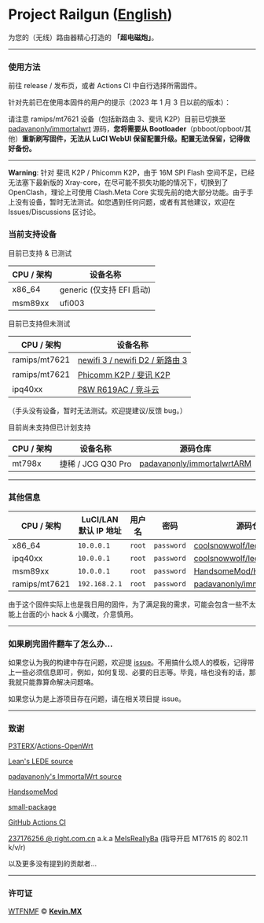 # Project Railgun ([English](README.md))

为您的（无线）路由器精心打造的 **「超电磁炮」**。

***

### 使用方法

前往 release / 发布页，或者 Actions CI 中自行选择所需固件。

针对先前已在使用本固件的用户的提示（2023 年 1 月 3 日以前的版本）：

请注意 ramips/mt7621 设备（包括新路由 3、斐讯 K2P）目前已切换至 [padavanonly/immortalwrt](https://github.com/padavanonly/immortalwrt) 源码，**您将需要从 Bootloader**（pbboot/opboot/其他）**重新刷写固件，无法从 LuCI WebUI 保留配置升级。配置无法保留，记得做好备份。**

***

**Warning**: 针对 斐讯 K2P / Phicomm K2P，由于 16M SPI Flash 空间不足，已经无法塞下最新版的 Xray-core，在尽可能不损失功能的情况下，切换到了 OpenClash，理论上可使用 Clash.Meta Core 实现先前的绝大部分功能。由于手上没有设备，暂时无法测试。如您遇到任何问题，或者有其他建议，欢迎在 Issues/Discussions 区讨论。

### 当前支持设备

目前已支持 & 已测试

| CPU / 架构 | 设备名称                  |
|------------|---------------------------|
| x86_64     | generic (仅支持 EFI 启动) |
| msm89xx    | ufi003                    |

目前已支持但未测试

| CPU / 架构    | 设备名称                                                                    |
|---------------|---------------------------------------------------------------------------|
| ramips/mt7621 | [newifi 3 / newifi D2 / 新路由 3](https://openwrt.org/toh/lenovo/newifi_d2) |
| ramips/mt7621 | [Phicomm K2P / 斐讯 K2P](https://openwrt.org/toh/phicomm/k2p_ke2p)          |
| ipq40xx       | [P&W R619AC / 竞斗云](https://openwrt.org/toh/p_w/r619ac)                   |

（手头没有设备，暂时无法测试。欢迎提建议/反馈 bug。）

目前尚未支持但已计划支持

| CPU / 架构 | 设备名称           | 源码仓库                                                                    |
|------------|------------------|-----------------------------------------------------------------------------|
| mt798x     | 捷稀 / JCG Q30 Pro | [padavanonly/immortalwrtARM](https://github.com/padavanonly/immortalwrtARM) |

***

### 其他信息

| CPU / 架构    | LuCI/LAN 默认 IP 地址 | 用户名 | 密码       | 源码仓库                                                              |
|---------------|-----------------------|--------|------------|-----------------------------------------------------------------------|
| x86_64        | `10.0.0.1`            | `root` | `password` | [coolsnowwolf/lede](https://github.com/coolsnowwolf/lede)             |
| ipq40xx       | `10.0.0.1`            | `root` | `password` | [coolsnowwolf/lede](https://github.com/coolsnowwolf/lede)             |
| msm89xx       | `10.0.0.1`            | `root` | `password` | [HandsomeMod/HandsomeMod](https://github.com/HandsomeMod/HandsomeMod) |
| ramips/mt7621 | `192.168.2.1`         | `root` | `password` | [padavanonly/immortalwrt](https://github.com/padavanonly/immortalwrt) |

由于这个固件实际上也是我日用的固件，为了满足我的需求，可能会包含一些不太能上台面的小 hack & 小魔改，介意慎用。

***

### 如果刷完固件翻车了怎么办...

如果您认为我的构建中存在问题，欢迎提 [issue](https://github.com/KevinMX/Railgun/issues/new/choose)。不用搞什么烦人的模板，记得带上一些必须信息即可，例如，如何复现、必要的日志等。毕竟，啥也没有的话，那我就只能靠算命解决问题咯。

如果您认为是上游项目存在问题，请在相关项目提 issue。

***

### 致谢

[P3TERX](https://p3terx.com)/[Actions-OpenWrt](https://github.com/P3TERX/Actions-OpenWrt)

[Lean's LEDE source](https://github.com/coolsnowwolf/lede)

[padavanonly's ImmortalWrt source](https://github.com/padavanonly/immortalwrt)

[HandsomeMod](https://github.com/HandsomeMod/HandsomeMod)

[small-package](https://github.com/kenzok8/small-package)

[GitHub Actions CI](https://github.com/features/actions)

[237176256 @ right.com.cn](https://www.right.com.cn/forum/space-uid-364126.html) a.k.a [MeIsReallyBa](https://github.com/MeIsReallyBa) (指导开启 MT7615 的 802.11 k/v/r)

以及更多没有提到的贡献者...

***

### 许可证

[WTFNMF](https://github.com/adversary-org/wtfnmf) © [**Kevin.MX**](https://mary.kevinmx.top)
